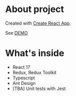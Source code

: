# About project

Created with [Create React App](https://github.com/facebook/create-react-app).

See [DEMO](https://crucian-afk.github.io/PP-posts-page)

# What's inside

* React 17
* Redux, Redux Toolkit
* Typescript
* Ant Design
* [TBA] Unit tests with Jest
